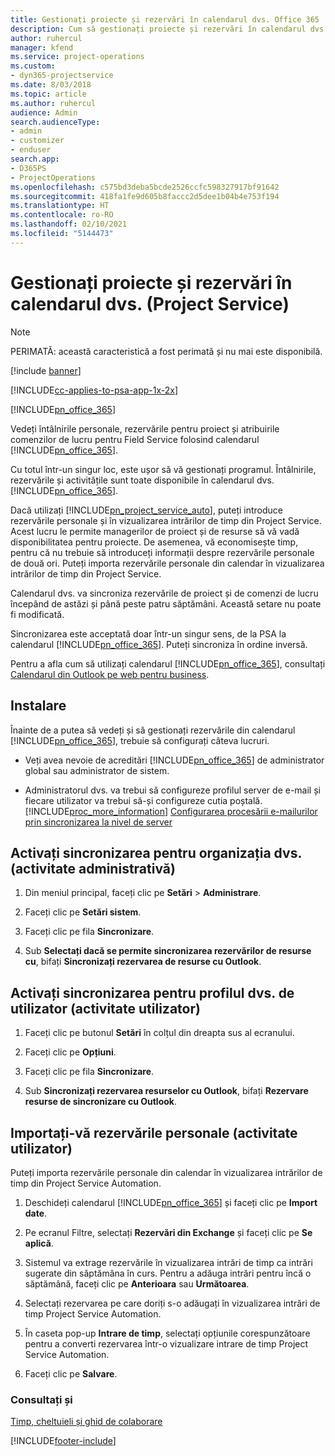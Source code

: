 ```yaml
---
title: Gestionați proiecte și rezervări în calendarul dvs. Office 365
description: Cum să gestionați proiecte și rezervări în calendarul dvs. Office 365
author: ruhercul
manager: kfend
ms.service: project-operations
ms.custom:
- dyn365-projectservice
ms.date: 8/03/2018
ms.topic: article
ms.author: ruhercul
audience: Admin
search.audienceType:
- admin
- customizer
- enduser
search.app:
- D365PS
- ProjectOperations
ms.openlocfilehash: c575bd3deba5bcde2526ccfc598327917bf91642
ms.sourcegitcommit: 418fa1fe9d605b8faccc2d5dee1b04b4e753f194
ms.translationtype: HT
ms.contentlocale: ro-RO
ms.lasthandoff: 02/10/2021
ms.locfileid: "5144473"
---
```

# <a name="manage-projects-and-bookings-in-your-calendar-project-service"></a>Gestionați proiecte și rezervări în calendarul dvs. (Project Service)

> [!Note]
> PERIMATĂ: această caracteristică a fost perimată și nu mai este disponibilă.

[!include [banner](../includes/psa-now-project-operations.md)]

[!INCLUDE[cc-applies-to-psa-app-1x-2x](../includes/cc-applies-to-psa-app-1x-2x.md)]

[!INCLUDE[pn_office_365](../includes/pn-office-365.md)] 

Vedeți întâlnirile personale, rezervările pentru proiect și atribuirile comenzilor de lucru pentru Field Service folosind calendarul [!INCLUDE[pn_office_365](../includes/pn-office-365.md)].  
  
 Cu totul într-un singur loc, este ușor să vă gestionați programul. Întâlnirile, rezervările și activitățile sunt toate disponibile în calendarul dvs. [!INCLUDE[pn_office_365](../includes/pn-office-365.md)].  
  
 Dacă utilizați [!INCLUDE[pn_project_service_auto](../includes/pn-project-service-auto.md)], puteți introduce rezervările personale și în vizualizarea intrărilor de timp din Project Service. Acest lucru le permite managerilor de proiect și de resurse să vă vadă disponibilitatea pentru proiecte. De asemenea, vă economisește timp, pentru că nu trebuie să introduceți informații despre rezervările personale de două ori. Puteți importa rezervările personale din calendar în vizualizarea intrărilor de timp din Project Service.  
  
 Calendarul dvs. va sincroniza rezervările de proiect și de comenzi de lucru începând de astăzi și până peste patru săptămâni. Această setare nu poate fi modificată.  
  
 Sincronizarea este acceptată doar într-un singur sens, de la PSA la calendarul [!INCLUDE[pn_office_365](../includes/pn-office-365.md)]. Puteți sincroniza în ordine inversă. 
  
 Pentru a afla cum să utilizați calendarul [!INCLUDE[pn_office_365](../includes/pn-office-365.md)], consultați [Calendarul din Outlook pe web pentru business](https://support.office.com/article/Calendar-in-Outlook-on-the-web-for-business-5219c457-d1fe-4c2f-9032-1a816b88e936).  
  
## <a name="setup"></a>Instalare  
 Înainte de a putea să vedeți și să gestionați rezervările din calendarul [!INCLUDE[pn_office_365](../includes/pn-office-365.md)], trebuie să configurați câteva lucruri.  
  
- Veți avea nevoie de acreditări [!INCLUDE[pn_office_365](../includes/pn-office-365.md)] de administrator global sau administrator de sistem.  
  
- Administratorul dvs. va trebui să configureze profilul server de e-mail și fiecare utilizator va trebui să-și configureze cutia poștală. [!INCLUDE[proc_more_information](../includes/proc-more-information.md)] [Configurarea procesării e-mailurilor prin sincronizarea la nivel de server](https://docs.microsoft.com/dynamics365/customerengagement/on-premises/admin/set-up-server-side-synchronization-of-email-appointments-contacts-and-tasks)  
  
## <a name="turn-on-synchronization-for-your-organization-admin-task"></a>Activați sincronizarea pentru organizația dvs. (activitate administrativă)  
  
1.  Din meniul principal, faceți clic pe **Setări** > **Administrare**.  
  
2.  Faceți clic pe **Setări sistem**.  
  
3.  Faceți clic pe fila **Sincronizare**.  
  
4.  Sub **Selectați dacă se permite sincronizarea rezervărilor de resurse cu**, bifați **Sincronizați rezervarea de resurse cu Outlook**.  
  
## <a name="turn-on-synchronization-for-your-user-profile-user-task"></a>Activați sincronizarea pentru profilul dvs. de utilizator (activitate utilizator)  
  
1.  Faceți clic pe butonul **Setări** în colțul din dreapta sus al ecranului.  
  
2.  Faceți clic pe **Opțiuni**.  
  
3.  Faceți clic pe fila **Sincronizare**.  
  
4.  Sub **Sincronizați rezervarea resurselor cu Outlook**, bifați **Rezervare resurse de sincronizare cu Outlook**.  
  
## <a name="import-your-personal-appointments-user-task"></a>Importați-vă rezervările personale (activitate utilizator)  
 Puteți importa rezervările personale din calendar în vizualizarea intrărilor de timp din Project Service Automation.  
  
1. Deschideți calendarul [!INCLUDE[pn_office_365](../includes/pn-office-365.md)] și faceți clic pe **Import date**.  
  
2. Pe ecranul Filtre, selectați **Rezervări din Exchange** și faceți clic pe **Se aplică**.  
  
3. Sistemul va extrage rezervările în vizualizarea intrări de timp ca intrări sugerate din săptămâna în curs. Pentru a adăuga intrări pentru încă o săptămână, faceți clic pe **Anterioara** sau **Următoarea**.  
  
4. Selectați rezervarea pe care doriți s-o adăugați în vizualizarea intrări de timp Project Service Automation.  
  
5. În caseta pop-up **Intrare de timp**, selectați opțiunile corespunzătoare pentru a converti rezervarea într-o vizualizare intrare de timp Project Service Automation.  
  
6. Faceți clic pe **Salvare**.  
  
### <a name="see-also"></a>Consultați și  
 [Timp, cheltuieli și ghid de colaborare](../psa/time-expense-collaboration-guide.md)


[!INCLUDE[footer-include](../includes/footer-banner.md)]